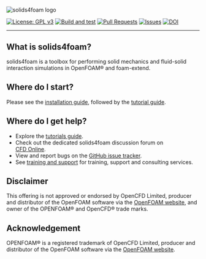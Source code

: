 # <!-- solids4foam -->

![solids4foam logo](solids4foamLogoName.png)

[![License: GPL v3](https://img.shields.io/badge/License-GPLv3-blue.svg)](https://www.gnu.org/licenses/gpl-3.0)
[![Build and test](https://github.com/solids4foam/solids4foam/actions/workflows/buildAndTest.yml/badge.svg?branch=development)](https://github.com/solids4foam/solids4foam/actions/workflows/buildAndTest.yml)
[![Pull Requests](https://img.shields.io/github/issues-pr-raw/solids4foam/solids4foam?label=Pull%20Requests)](https://github.com/solids4foam/solids4foam/pulls)
[![Issues](https://img.shields.io/github/issues/solids4foam/solids4foam?label=Issues)](https://github.com/solids4foam/solids4foam/issues)
[![DOI](https://joss.theoj.org/papers/10.21105/joss.07407/status.svg)](https://doi.org/10.21105/joss.07407)

---

## What is solids4foam?

solids4foam is a toolbox for performing solid mechanics and fluid-solid
interaction simulations in OpenFOAM® and foam-extend.

## Where do I start?

Please see the [installation guide](installation/README.md), followed by the
[tutorial guide](tutorials/README.md).

## Where do I get help?

- Explore the [tutorials guide](tutorials/README.md).
- Check out the dedicated solids4foam discussion forum on  
  [CFD Online](https://www.cfd-online.com/Forums/openfoam-cc-toolkits-fluid-structure-interaction/).
- View and report bugs on the [GitHub issue tracker](https://github.com/solids4foam/solids4foam/issues).
- See [training and support](support/README.md) for training, support and
  consulting services.

## Disclaimer

This offering is not approved or endorsed by OpenCFD Limited, producer and
distributor of the OpenFOAM software via the
[OpenFOAM website](https://www.openfoam.com), and owner of the OPENFOAM® and
OpenCFD® trade marks.

## Acknowledgement

OPENFOAM® is a registered trademark of OpenCFD Limited, producer and distributor
of the OpenFOAM software via the [OpenFOAM website](https://www.openfoam.com).

